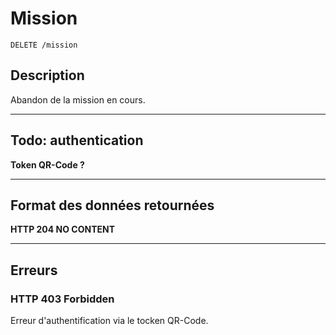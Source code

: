 # Mission

    DELETE /mission

## Description
Abandon de la mission en cours.

***

## Todo: authentication
**Token QR-Code ?**

***

## Format des données retournées
**HTTP 204 NO CONTENT**

***

## Erreurs

### HTTP 403 Forbidden
Erreur d'authentification via le tocken QR-Code.
